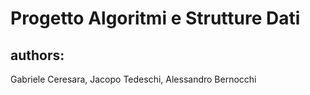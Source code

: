 # Progetto Algoritmi e Strutture Dati

## authors:
Gabriele Ceresara, Jacopo Tedeschi, Alessandro Bernocchi
